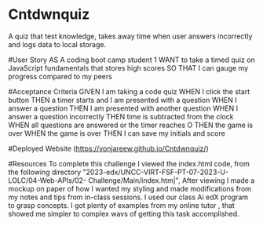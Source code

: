 # Cntdwnquiz
A quiz that test knowledge, takes away time when user answers incorrectly and logs data to local storage.

#User Story AS A coding boot camp student
1 WANT to take a timed quiz on JavaScript fundamentals that stores high scores SO THAT I can gauge my progress compared to my peers

#Acceptance Criteria GIVEN I am taking a code quiz WHEN I click the start button
THEN a timer starts and I am presented with a question WHEN I answer a question THEN I am presented with another question WHEN I answer a question incorrectly THEN time is subtracted from the clock WHEN all questions are answered or the timer reaches
O THEN the game is over WHEN the game is over THEN I can save my initials and score

#Deployed Website
(https://vonjareew.github.io/Cntdwnquiz/)

#Resources
To complete this challenge I viewed the index.html code, from the following directory
"2023-edx/UNCC-VIRT-FSF-PT-07-2023-U-
LOLC/04-Web-APIs/02-
Challenge/Main/index.htm|", After viewing I made a mockup on paper of how I wanted my styling and made modifications from my notes and tips from in-class sessions. I used our class Ai edX program to grasp concepts.
I got plenty of examples from my online tutor , that showed me simpler to complex wavs of getting this task accomplished.
